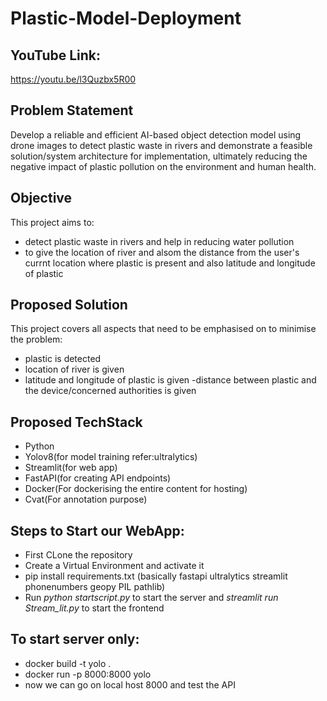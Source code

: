# Plastic-Model-Deployment

## YouTube Link:
https://youtu.be/l3Quzbx5R00




## Problem Statement
  Develop a reliable and efficient AI-based object detection model using drone images to detect plastic waste in rivers and demonstrate a feasible solution/system architecture for implementation, ultimately reducing the negative impact of plastic pollution on the environment and human health.
 

## Objective


This project aims to:

- detect plastic waste in rivers and help in reducing water pollution
- to give the location of river and alsom the distance from the user's currnt location where plastic is present and also latitude and longitude of plastic

## Proposed Solution

This project covers all aspects that need to be emphasised on to minimise the problem:
- plastic is detected
- location of river is given
- latitude and longitude of plastic is given
-distance between plastic and the device/concerned authorities is given

## Proposed TechStack
<ul>
<li>Python</li>
<li>Yolov8(for model training refer:ultralytics)</li>
<li>Streamlit(for web app)</li>
<li>FastAPI(for creating API endpoints)</li>
<li>Docker(For dockerising the entire content for hosting)</li>
<li>Cvat(For annotation purpose)</li>
</ul>


## Steps to Start our WebApp:
- First CLone the repository
- Create a Virtual Environment and activate it
- pip install requirements.txt (basically fastapi ultralytics streamlit phonenumbers geopy PIL pathlib)
- Run *python startscript.py* to start the server and *streamlit run Stream_lit.py* to start the frontend


## To start server only:
- docker build -t yolo .
- docker run -p 8000:8000 yolo
- now we can go on local host 8000 and test the API
